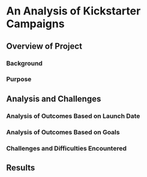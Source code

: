 # An Analysis of Kickstarter Campaigns
## Overview of Project

### Background

### Purpose

## Analysis and Challenges

### Analysis of Outcomes Based on Launch Date

### Analysis of Outcomes Based on Goals

### Challenges and Difficulties Encountered

## Results
